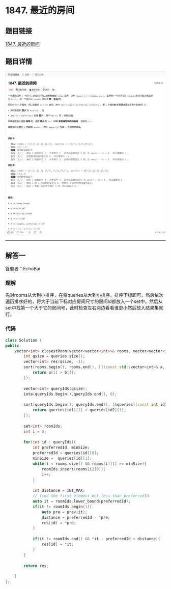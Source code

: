 # 1847. 最近的房间
## 题目链接  
[1847. 最近的房间](https://leetcode.cn/problems/closest-room/description/?envType=daily-question&envId=2024-12-16)
## 题目详情
![题目图片](Img/1847.png)

***
## 解答一
答题者：EchoBai

### 题解
先对rooms从大到小排序，在将queries从大到小排序，排序下标即可，然后依次遍历排序好的，将大于当前下标对应房间尺寸的房间Id都放入一个set中，然后从set中找第一个大于它的房间号，此时检查左右两边看看谁更小然后放入结果集就行。

### 代码
``` cpp
class Solution {
public:
    vector<int> closestRoom(vector<vector<int>>& rooms, vector<vector<int>>& queries) {
        int qsize = queries.size();
        vector<int> res(qsize, -1);
        sort(rooms.begin(), rooms.end(), [](const std::vector<int>& a, const std::vector<int>& b) {
            return a[1] > b[1]; 
        });

        vector<int> queryIds(qsize);
        iota(queryIds.begin(),queryIds.end(), 0);

        sort(queryIds.begin(), queryIds.end(), [&queries](const int id1, const int id2) {
            return queries[id1][1] > queries[id2][1]; 
        });

        set<int> roomIds;
        int i = 0;

        for(int id : queryIds){
            int preferredId, minSize;
            preferredId = queries[id][0];
            minSize =  queries[id][1];
            while(i < rooms.size() && rooms[i][1] >= minSize){
                roomIds.insert(rooms[i][0]);
                i++;
            }

            int distance = INT_MAX;
            // find the first element not less than preferredId
            auto it = roomIds.lower_bound(preferredId);
            if(it != roomIds.begin()){
                auto pre = prev(it);
                distance = preferredId - *pre;
                res[id] = *pre;
            }

            if(it != roomIds.end() && *it - preferredId < distance){
                res[id] = *it;
            }
        }
        
        return res;

    }
};
```
